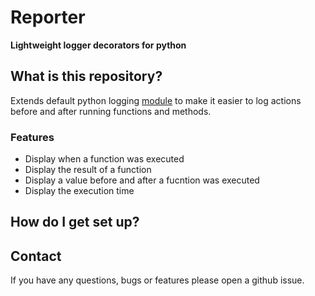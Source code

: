 # Reporter
**Lightweight logger decorators for python**

## What is this repository?
Extends default python logging [module](https://docs.python.org/3/library/logging.html) to make it easier to log actions before and after running functions and methods.

### Features
- Display when a function was executed
- Display the result of a function
- Display a value before and after a fucntion was executed
- Display the execution time

## How do I get set up?

## Contact
If you have any questions, bugs or features please open a github issue.
